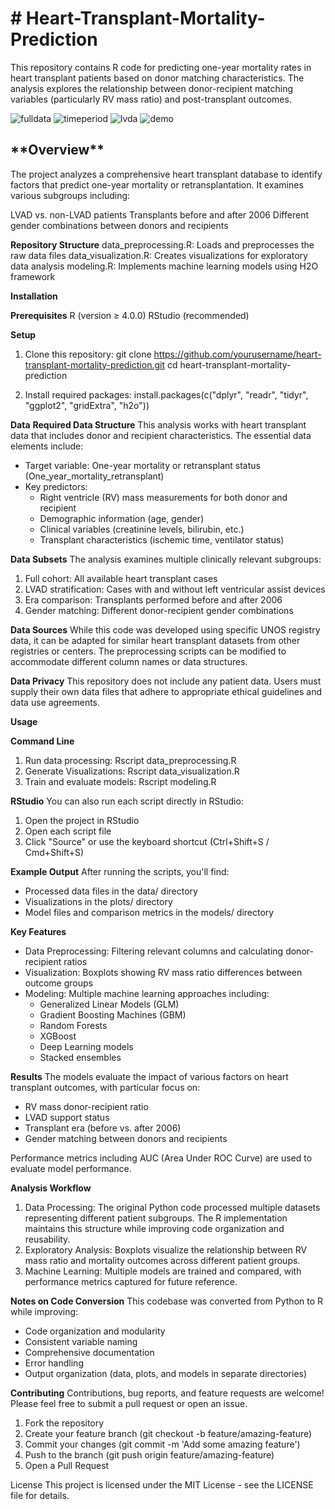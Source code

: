 <h1># Heart-Transplant-Mortality-Prediction</h1>

This repository contains R code for predicting one-year mortality rates in heart transplant patients based on donor matching characteristics. The analysis explores the relationship between donor-recipient matching variables (particularly RV mass ratio) and post-transplant outcomes.


![fulldata](https://github.com/user-attachments/assets/64ce3097-c15b-443f-a8ad-d6219ca89af5)
![timeperiod](https://github.com/user-attachments/assets/7ae86d45-cebb-40fa-b224-f46e78143fea)
![lvda](https://github.com/user-attachments/assets/ffc86c19-53a2-4991-9386-83706e5be33b)
![demo](https://github.com/user-attachments/assets/4fc4c4fb-d5d3-4962-9f02-a6967c70380e)


<h2>**Overview**</h2>
The project analyzes a comprehensive heart transplant database to identify factors that predict one-year mortality or retransplantation. It examines various subgroups including:

LVAD vs. non-LVAD patients
Transplants before and after 2006
Different gender combinations between donors and recipients

**Repository Structure**
data_preprocessing.R: Loads and preprocesses the raw data files
data_visualization.R: Creates visualizations for exploratory data analysis
modeling.R: Implements machine learning models using H2O framework

**Installation**

**Prerequisites**
R (version ≥ 4.0.0)
RStudio (recommended)

**Setup**
1. Clone this repository:
   git clone https://github.com/yourusername/heart-transplant-mortality-prediction.git
cd heart-transplant-mortality-prediction

2. Install required packages:
  install.packages(c("dplyr", "readr", "tidyr", "ggplot2", "gridExtra", "h2o"))

**Data**
**Required Data Structure**
This analysis works with heart transplant data that includes donor and recipient characteristics. The essential data elements include:

- Target variable: One-year mortality or retransplant status (One_year_mortality_retransplant)
- Key predictors:
   - Right ventricle (RV) mass measurements for both donor and recipient
   - Demographic information (age, gender)
   - Clinical variables (creatinine levels, bilirubin, etc.)
   - Transplant characteristics (ischemic time, ventilator status)

**Data Subsets**
The analysis examines multiple clinically relevant subgroups:
1. Full cohort: All available heart transplant cases
2. LVAD stratification: Cases with and without left ventricular assist devices
3. Era comparison: Transplants performed before and after 2006
4. Gender matching: Different donor-recipient gender combinations

**Data Sources**
While this code was developed using specific UNOS registry data, it can be adapted for similar heart transplant datasets from other registries or centers. The preprocessing scripts can be modified to accommodate different column names or data structures.

**Data Privacy**
This repository does not include any patient data. Users must supply their own data files that adhere to appropriate ethical guidelines and data use agreements.


**Usage**

**Command Line**
1. Run data processing:
   Rscript data_preprocessing.R
2. Generate Visualizations:
   Rscript data_visualization.R
3. Train and evaluate models:
   Rscript modeling.R
   
**RStudio**
You can also run each script directly in RStudio:

1. Open the project in RStudio
2. Open each script file
3. Click "Source" or use the keyboard shortcut (Ctrl+Shift+S / Cmd+Shift+S)

**Example Output**
After running the scripts, you'll find:
- Processed data files in the data/ directory
- Visualizations in the plots/ directory
- Model files and comparison metrics in the models/ directory

**Key Features**
- Data Preprocessing: Filtering relevant columns and calculating donor-recipient ratios
- Visualization: Boxplots showing RV mass ratio differences between outcome groups
- Modeling: Multiple machine learning approaches including:
   - Generalized Linear Models (GLM)
   - Gradient Boosting Machines (GBM)
   - Random Forests
   - XGBoost
   - Deep Learning models
   - Stacked ensembles

**Results**
The models evaluate the impact of various factors on heart transplant outcomes, with particular focus on:
- RV mass donor-recipient ratio
- LVAD support status
- Transplant era (before vs. after 2006)
- Gender matching between donors and recipients

Performance metrics including AUC (Area Under ROC Curve) are used to evaluate model performance.

**Analysis Workflow**
1. Data Processing: The original Python code processed multiple datasets representing different patient subgroups. The R implementation maintains this structure while improving code organization and reusability.
2. Exploratory Analysis: Boxplots visualize the relationship between RV mass ratio and mortality outcomes across different patient groups.
3. Machine Learning: Multiple models are trained and compared, with performance metrics captured for future reference.

**Notes on Code Conversion**
This codebase was converted from Python to R while improving:
- Code organization and modularity
- Consistent variable naming
- Comprehensive documentation
- Error handling
- Output organization (data, plots, and models in separate directories)

**Contributing**
Contributions, bug reports, and feature requests are welcome! Please feel free to submit a pull request or open an issue.
1. Fork the repository
2. Create your feature branch (git checkout -b feature/amazing-feature)
3. Commit your changes (git commit -m 'Add some amazing feature')
4. Push to the branch (git push origin feature/amazing-feature)
5. Open a Pull Request

License
This project is licensed under the MIT License - see the LICENSE file for details.



